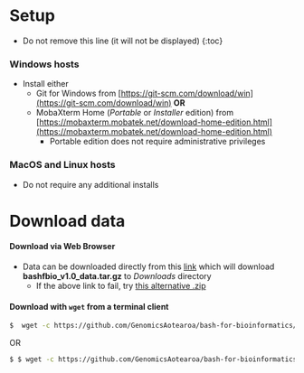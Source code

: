 # Setup

* Do not remove this line (it will not be displayed)
{:toc}


### Windows hosts

* Install either 
    - Git for Windows from [https://git-scm.com/download/win](https://git-scm.com/download/win) **OR**
    - MobaXterm Home (*Portable* or *Installer* edition) from [https://mobaxterm.mobatek.net/download-home-edition.html](https://mobaxterm.mobatek.net/download-home-edition.html)
        * Portable edition does not require administrative privileges 

### MacOS and Linux hosts

* Do not require any additional installs

# Download data

#### Download via Web Browser

* Data can be downloaded directly from this [link](https://github.com/GenomicsAotearoa/bash-for-bioinformatics/releases/download/v1.0rc1/bashfbio_v1.0_data.tar.gz) which will download **bashfbio_v1.0_data.tar.gz** to *Downloads* directory
    * If the above link to fail, try [this alternative .zip](https://github.com/GenomicsAotearoa/bash-for-bioinformatics/releases/download/v1.0rc1/bashfbio_v1.0_data.zip)

#### Download with `wget` from a terminal client

```bash
$  wget -c https://github.com/GenomicsAotearoa/bash-for-bioinformatics/releases/download/v1.0rc1/bashfbio_v1.0_data.tar.gz
```
OR

```bash
$ $ wget -c https://github.com/GenomicsAotearoa/bash-for-bioinformatics/releases/download/v1.0rc1/bashfbio_v1.0_data.zip
```

